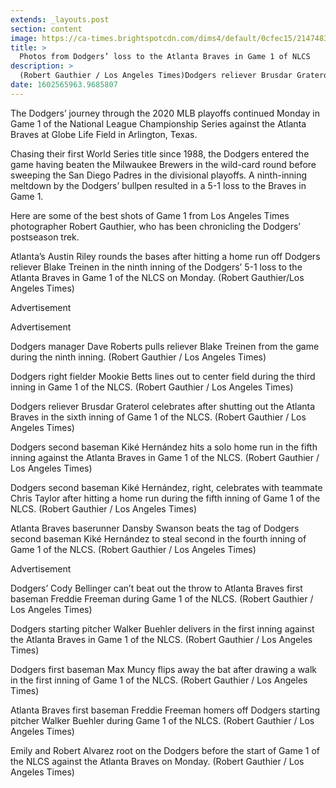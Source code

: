 ```yaml
--- 
extends: _layouts.post 
section: content 
image: https://ca-times.brightspotcdn.com/dims4/default/0cfec15/2147483647/strip/true/crop/3000x1575+0+140/resize/1200x630!/quality/90/?url=https%3A%2F%2Fcalifornia-times-brightspot.s3.amazonaws.com%2F4d%2Fe7%2F24d52c4f4c39b64ae84eadee8913%2Fla-photos-1staff-630621-sp-dodgers-16-rcg.JPG 
title: > 
  Photos from Dodgers’ loss to the Atlanta Braves in Game 1 of NLCS 
description: > 
  (Robert Gauthier / Los Angeles Times)Dodgers reliever Brusdar Graterol celebrates after shutting out the Atlanta Braves in the sixth inning of Game 1 of the NLCS.(Robert Gauthier / Los Angeles Times)AdvertisementDodgers’ Cody Bellinger can’t beat out the throw to Atlanta Braves first baseman Freddie Freeman during Game 1 of the NLCS.(Robert Gauthier / Los Angeles Times)Dodgers starting pitcher Walker Buehler delivers in the first inning against the Atlanta Braves in Game 1 of the NLCS.(Robert Gauthier / Los Angeles Times)Atlanta Braves first baseman Freddie Freeman homers off Dodgers starting pitcher Walker Buehler during Game 1 of the NLCS.(Robert Gauthier / Los Angeles Times)Emily and Robert Alvarez root on the Dodgers before the start of Game 1 of the NLCS against the Atlanta Braves on Monday. 
date: 1602565963.9685807 
--- 
```

The Dodgers’ journey through the 2020 MLB playoffs continued Monday in Game 1 of the National League Championship Series against the Atlanta Braves at Globe Life Field in Arlington, Texas.

Chasing their first World Series title since 1988, the Dodgers entered the game having beaten the Milwaukee Brewers in the wild-card round before sweeping the San Diego Padres in the divisional playoffs. A ninth-inning meltdown by the Dodgers’ bullpen resulted in a 5-1 loss to the Braves in Game 1.

Here are some of the best shots of Game 1 from Los Angeles Times photographer Robert Gauthier, who has been chronicling the Dodgers’ postseason trek.

Atlanta’s Austin Riley rounds the bases after hitting a home run off Dodgers reliever Blake Treinen in the ninth inning of the Dodgers’ 5-1 loss to the Atlanta Braves in Game 1 of the NLCS on Monday. (Robert Gauthier/Los Angeles Times)

Advertisement

Advertisement

Dodgers manager Dave Roberts pulls reliever Blake Treinen from the game during the ninth inning. (Robert Gauthier / Los Angeles Times)

Dodgers right fielder Mookie Betts lines out to center field during the third inning in Game 1 of the NLCS. (Robert Gauthier / Los Angeles Times)

Dodgers reliever Brusdar Graterol celebrates after shutting out the Atlanta Braves in the sixth inning of Game 1 of the NLCS. (Robert Gauthier / Los Angeles Times)

Dodgers second baseman Kiké Hernández hits a solo home run in the fifth inning against the Atlanta Braves in Game 1 of the NLCS. (Robert Gauthier / Los Angeles Times)

Dodgers second baseman Kiké Hernández, right, celebrates with teammate Chris Taylor after hitting a home run during the fifth inning of Game 1 of the NLCS. (Robert Gauthier / Los Angeles Times)

Atlanta Braves baserunner Dansby Swanson beats the tag of Dodgers second baseman Kiké Hernández to steal second in the fourth inning of Game 1 of the NLCS. (Robert Gauthier / Los Angeles Times)

Advertisement

Dodgers’ Cody Bellinger can’t beat out the throw to Atlanta Braves first baseman Freddie Freeman during Game 1 of the NLCS. (Robert Gauthier / Los Angeles Times)

Dodgers starting pitcher Walker Buehler delivers in the first inning against the Atlanta Braves in Game 1 of the NLCS. (Robert Gauthier / Los Angeles Times)

Dodgers first baseman Max Muncy flips away the bat after drawing a walk in the first inning of Game 1 of the NLCS. (Robert Gauthier / Los Angeles Times)

Atlanta Braves first baseman Freddie Freeman homers off Dodgers starting pitcher Walker Buehler during Game 1 of the NLCS. (Robert Gauthier / Los Angeles Times)

Emily and Robert Alvarez root on the Dodgers before the start of Game 1 of the NLCS against the Atlanta Braves on Monday. (Robert Gauthier / Los Angeles Times)